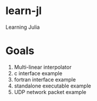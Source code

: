 # learn-jl
Learning Julia


# Goals

1. Multi-linear interpolator
2. c interface example
3. fortran interface example
4. standalone executable example
5. UDP network packet example
